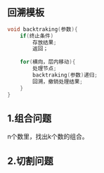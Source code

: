 ## 回溯模板
```C++
void backtraking(参数){
    if(终止条件)
        存放结果;
        返回；
    
    for(横向，层内移动){
        处理节点;
        backtraking(参数)递归;
        回溯，撤销处理结果;
    }
}
```
## 1.组合问题
n个数里，找出k个数的组合。
## 2.切割问题
